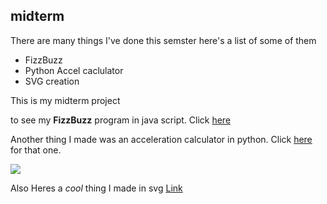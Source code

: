 ## <h>midterm</h>
There are many things I've done this semster here's a list of some of them
* FizzBuzz
* Python Accel caclulator
* SVG creation

<body>This is my midterm project

 
 
to see my **FizzBuzz** program in java script. Click <a href = https://github.com/bigal2021/midterm/blob/main/FizzBuzz%20in%20javascript>here</a> </body>


<body>
 <p>Another thing I made was an acceleration calculator in python. Click <a href = https://github.com/bigal2021/midterm/blob/main/objectpncalc.py>here</a> for that one.</p>
 <img src = https://upload.wikimedia.org/wikipedia/commons/thumb/c/c3/Python-logo-notext.svg/121px-Python-logo-notext.svg.png></img>
</body>

Also Heres a _cool_ thing I made in svg
<a href =https://htmlpreview.github.io/?https://github.com/bigal2021/midterm/blob/main/squirtlesquad5.html>Link</a>
